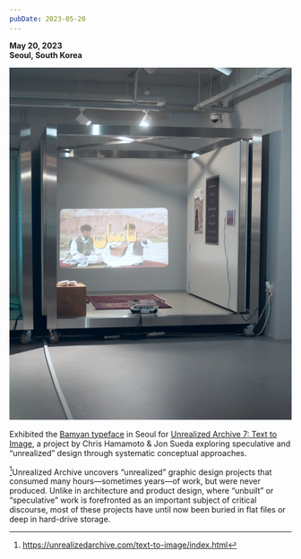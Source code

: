 ```yaml
---
pubDate: 2023-05-20
---
```

**May 20, 2023**\
**Seoul, South Korea**

![Image of the Bamyan exhibition in Seoul.](../../../images/timeline/230520.jpg)

Exhibited the [Bamyan typeface](https://bamyan.omarmhmmd.com/) in Seoul for [Unrealized Archive 7: Text to Image](https://unrealizedarchive.com/text-to-image/omar-mohammad/), a project by Chris Hamamoto & Jon Sueda exploring speculative and “unrealized” design through systematic conceptual approaches.

[^1]Unrealized Archive uncovers “unrealized” graphic design projects that consumed many hours—sometimes years—of work, but were never produced. Unlike in architecture and product design, where “unbuilt” or “speculative” work is forefronted as an important subject of critical discourse, most of these projects have until now been buried in flat files or deep in hard-drive storage.

[^1]:https://unrealizedarchive.com/text-to-image/index.html